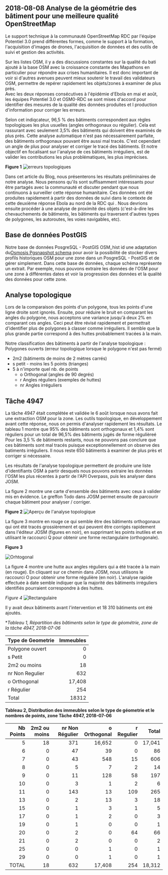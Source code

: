 ## 2018-08-08 Analyse de la géométrie des bâtiment pour une meilleure qualité OpenStreetMap

Le support technique à la communauté OpenStreetMap RDC par l'équipe Potentiel 3.0 prend différentes formes, 
comme le support à la formation, l'acquisition d'images de drones, l'acquisition de données et des outils de suivi et gestion des activités.

Sur les listes OSM, il y a des discussions constantes sur la qualité du bati ajouté à la base OSM avec la croissance constante des Mapathons 
en particulier pour répondre aux crises humanitaires. Il est donc important de voir si d'autres avenues peuvent mieux soutenir le travail
des validateurs OSM, permettre de repérer rapidement les objets/zones à examiner de plus près.  
Avec les deux réponses consécutives à l'épidémie d'Ebola en mai et août, les équipes Potentiel 3.0 et OSM0-RDC se sont mises d'accord 
pour identifier des mesures de la qualité des données produites et l production d'information pour corriger les erreurs.  

Selon cet indiqcateur, 96,5 % des bâtiments correspondent aux règles topologiques les plus usuelles (angles orthogonaux ou régulier). Cela est rassurant avec seulement 3,5% des bâtiments qui doivent être examinés de plus près. Cette analyse automatique n'est pas nécessairement parfaite, des bâtiments orthogonaux pouvant être aussi mal tracés. C'est cependant un angle de plus pour analyser et corriger le tracé des bâtiments. Et notre objectif en focalisant sur l'analyse de ces bâtiments irréguliers, est de valider les contributions les plus problématiques, les plus imprécises. 

**Figure 1**
![erreurs topologiques](img/TM4947-Irregular-polygons-detection.png)

Dans cet article du Blog, nous présenterons les résultats préliminaires de notre analyse. Nous pensons qu'ils sont suffisamment intéressants pour être partagés avec la communauté et discuter pendant que nous continuons à surveiller cette réponse humanitaire. 
Ces données ont été produites rapidement à partir des données de suivi dans le contexte de cette deuxième réponse Ebola au nord de la RDC qui . Nous devrions ensuite procéder à une analyse de proximité des objets (c'est-à-dire les chevauchements de bâtiments, les bâtiments qui traversent d'autres types de polygones, les autoroutes, les voies navigables, etc).

## Base de données PostGIS

Notre base de données PosgreSQL - PostGIS OSM_hist id une adaptation du[Osmosis Pgsnapshot schema](https://github.com/openstreetmap/osmosis/blob/master/package/script/pgsnapshot_schema_0.6.sql) pour avoir la possibilité de stocker divers profils historiques OSM pour une zone dans un PosgreSQL - PostGIS et de gérer simplement. Dans cette base de données, chaque schéma représente un extrait. Par exemple, nous pouvons extraire les données de l'OSM pour une zone à différentes dates et voir la progression des données et la qualité des données pour cette zone.

## Analyse topologique

Lors de la comparaison des points d'un polygone, tous les points d'une ligne droite sont ignorés. Ensuite, 
pour réduire le bruit en comparant les angles du polygone, nous acceptons une variance jusqu'à deux 2% en comparant ces angles. Ceci peut être révisé rapidement et permettrait d'identifier plus de polygones à classer comme irréguliers. Il semble que la plus grande partie correspond à des huttes probablement tracées à la main.

Notre classification des bâtiments à partir de l'analyse topologique  :
 Polygones ouverts (erreur topologique lorsque le polygone n'est pas fermé)
- 2m2 (bâtiments de moins de 2 mètres carrés)
- s petit - moins les 5 points (trianges) 
- 5 à n'importe quel nb. de points
  - o Orthogonal (angles de 90 degrés)
  - r Angles réguliers (exemples de huttes)
  - nr Angles irréguliers

## Tâche 4947 

La tâche 4947 était complétée et validée le 6 août lorsque nous avons fait une extraction OSM pour la zone. Les outils topologique, en développement avant cette réponse, nous on permis d'analyser rapidement les résultats. 
Le tableau 1 montre que 95% des bâtiments sont orthogonaux et 1,4% sont réguliers pour un total de 96,5% des bâtiments jugés de forme régulièreé
 Pour les 3,5 % de bâtiments restants, nous ne pouvons pas conclure que ces bâtiments sont mal tracés puisque exceptionnellement on observe des batiments irréguliers.
 Il nous reste 650 bâtiments à examiner de plus près et corriger si nécessaire.

Les résultats de l'analyse topologique permettent de produire une liste d'identifiants OSM à partir desquels nous pouvons extraire 
les données l'OSM les plus récentes à partir de l'API Overpass, puis les analyser dans JOSM.

La figure 2 montre une carte d'ensemble des bâtiments avec ceux à valider mis en évidence. Le greffon Todo dans JOSM permet ensuite de parcourir chaque bâtiment pour analyser / corriger.

**Figure 2**
![Aperçu de l'analyse topologique](img/TM4947-Geometry-Topoogy-Analysis-Overview-Map.png)

La figure 3 montre en rouge ce qui semble être des bâtiments orthogonaux qui ont été tracés grossièrement et qui peuvent être corrigés rapidement dans l'éditeur JOSM (figures en noir), en supprimant les points inutiles et en utilisant le raccourci Q pour obtenir une forme rectangulaire (orthogonale).

**Figure 3**

![Orhtogonal](img/TM4947-Irregular-polygons-correction-to-orthogonal.png)

La figure 4 montre une hutte aux angles réguliers qui a été tracée à la main (en rouge). En cliquant sur ce chemin dans JOSM, nous utilisons le raccourci O pour obtenir une forme régulière (en noir). L'analyse rapide effectuée à date semble indiquer que la majorité des bâtiments irréguliers identifiés pourraient correspondre à des huttes.

*Figure 4*
![Rectangulaire](img/TM4947-Irregular-polygons-correction_to_regular.png)

Il y avait deux bâtiments avant l'intervention et 18 310 bâtiments ont été ajoutés.

**Tableau 1, Répartition des bâtiments selon le type de géométrie, zone de la tâche 4947, 2018-07-06*

| Type de Geometrie  |  Immeubles | 
| :------------- | ------------: |
| Polygone ouvert   | 0 |
| s Petit | 0 |
| 2m2 ou moins | 18 |
| nr Non Regulier | 632 |
| o Orthogonal | 17,408 |
| r Régulier | 254 |
| Total | 18312 |

**Tableau 2, Distribution des immeubles selon le type de géometrie et le nombres de points, zone Tâche 4947, 2018-07-06**

| Nb Points| 2m2 ou moins | nr Non Régulier | o Orthogonal | r Regulier | Total |
| ----: | ----------: | ----------: | -------------: | ----------: | -------------: |
| 5 | 18 | 371 | 16,652 | 0 | 17,041 |
| 6 | 0 | 47 | 39 | 0 | 86 |
| 7 | 0 | 43 | 548 | 15 | 606 |
| 8 | 0 | 5 | 7 | 2 | 14 |
| 9 | 0 | 11 | 128 | 58 | 197 |
| 10 | 0 | 3 | 1 | 2 | 6 |
| 11 | 0 | 143 | 13 | 109 | 265 |
| 13 | 0 | 2 | 13 | 3 | 18 |
| 15 | 0 | 1 | 3 | 1 | 5 |
| 17 | 0 | 1 | 2 | 0 | 3 |
| 19 | 0 | 1 | 0 | 0 | 1 |
| 20 | 0 | 2 | 0 | 64 | 66 |
| 21 | 0 | 2 | 0 | 0 | 2 |
| 25 | 0 | 0 | 1 | 0 | 1 |
| 29 | 0 | 0 | 1 | 0 | 1 |
| TOTAL | 18 | 632 | 17,408 | 254 | 18,312 |

